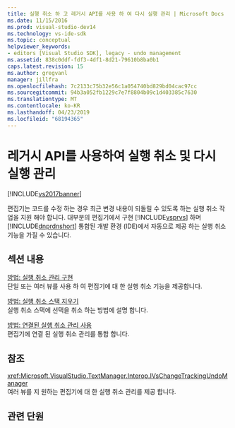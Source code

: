 ```yaml
---
title: 실행 취소 하 고 레거시 API를 사용 하 여 다시 실행 관리 | Microsoft Docs
ms.date: 11/15/2016
ms.prod: visual-studio-dev14
ms.technology: vs-ide-sdk
ms.topic: conceptual
helpviewer_keywords:
- editors [Visual Studio SDK], legacy - undo management
ms.assetid: 838c0ddf-fdf3-4df1-8d21-79610b8ba0b1
caps.latest.revision: 15
ms.author: gregvanl
manager: jillfra
ms.openlocfilehash: 7c2133c75b32e56c1a054740bd829bd04cac97cc
ms.sourcegitcommit: 94b3a052fb1229c7e7f8804b09c1d403385c7630
ms.translationtype: MT
ms.contentlocale: ko-KR
ms.lasthandoff: 04/23/2019
ms.locfileid: "68194365"
---
```

# <a name="managing-undo-and-redo-by-using-the-legacy-api"></a>레거시 API를 사용하여 실행 취소 및 다시 실행 관리
[!INCLUDE[vs2017banner](../includes/vs2017banner.md)]

편집기는 코드를 수정 하는 경우 최근 변경 내용이 되돌릴 수 있도록 하는 실행 취소 작업을 지원 해야 합니다. 대부분의 편집기에서 구현 [!INCLUDE[vsprvs](../includes/vsprvs-md.md)] 하며 [!INCLUDE[dnprdnshort](../includes/dnprdnshort-md.md)] 통합된 개발 환경 (IDE)에서 자동으로 제공 하는 실행 취소 기능을 가질 수 있습니다.  
  
## <a name="in-this-section"></a>섹션 내용  
 [방법: 실행 취소 관리 구현](../extensibility/how-to-implement-undo-management.md)  
 단일 또는 여러 뷰를 사용 하 여 편집기에 대 한 실행 취소 기능을 제공합니다.  
  
 [방법: 실행 취소 스택 지우기](../extensibility/how-to-clear-the-undo-stack.md)  
 실행 취소 스택에 선택을 취소 하는 방법에 설명 합니다.  
  
 [방법: 연결된 실행 취소 관리 사용](../extensibility/how-to-use-linked-undo-management.md)  
 편집기에 연결 된 실행 취소 관리를 통합 합니다.  
  
## <a name="reference"></a>참조  
 <xref:Microsoft.VisualStudio.TextManager.Interop.IVsChangeTrackingUndoManager>  
 여러 뷰를 지 원하는 편집기에 대 한 실행 취소 관리를 제공 합니다.  
  
## <a name="related-sections"></a>관련 단원
